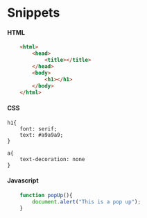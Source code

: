 Snippets
========

#### HTML
```html
    <html>
        <head>
            <title></title>
        </head>
        <body>
            <h1></h1>
        </body>
    </html>
```

#### CSS

    h1{
        font: serif;
        text: #a9a9a9;
    }

    a{
        text-decoration: none
    }


#### Javascript

```javascript
    function popUp(){
        document.alert("This is a pop up");
    }
```